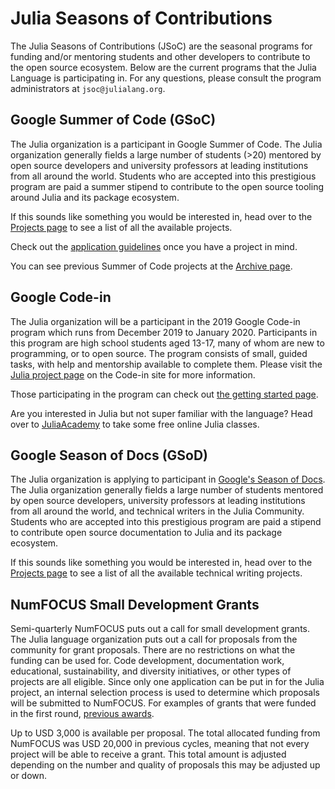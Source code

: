 # Julia Seasons of Contributions

The Julia Seasons of Contributions (JSoC) are the seasonal programs for funding and/or mentoring students and other developers to contribute to the open source ecosystem. Below are the current programs that the Julia Language is participating in. For any questions, please consult the program administrators at `jsoc@julialang.org`.

## Google Summer of Code (GSoC)

The Julia organization is a participant in Google Summer of Code.
The Julia organization generally fields a large number of students (&gt;20) mentored by open source developers and university professors at leading institutions from all around the world.
Students who are accepted into this prestigious program are paid a summer stipend to contribute to the open source tooling around Julia and its package ecosystem.

If this sounds like something you would be interested in, head over to the [Projects page](/jsoc/projects/) to see a list of all the available projects.

Check out the [application guidelines](/jsoc/guidelines/) once you have a project in mind.

You can see previous Summer of Code projects at the [Archive page](/jsoc/archive/).

## Google Code-in

The Julia organization will be a participant in the 2019 Google Code-in program which runs from December 2019 to January 2020.
Participants in this program are high school students aged 13-17, many of whom are new to programming, or to open source.
The program consists of small, guided tasks, with help and mentorship available to complete them.
Please visit the [Julia project page](https://codein.withgoogle.com/organizations/the-julia-programming-language/) on the Code-in site for more information.

Those participating in the program can check out [the getting started page](/learning/getting-started/).

Are you interested in Julia but not super familiar with the language?
Head over to [JuliaAcademy](https://juliaacademy.com) to take some free online Julia classes.

## Google Season of Docs (GSoD)

The Julia organization is applying to participant in [Google's Season of Docs](https://developers.google.com/season-of-docs).
The Julia organization generally fields a large number of students mentored by open source developers, university professors at leading institutions from all around the world, and technical writers in the Julia Community. 
Students who are accepted into this prestigious program are paid a stipend to contribute open source documentation to Julia and its package ecosystem.

If this sounds like something you would be interested in, head over to the [Projects page](/jsoc/gsod/projects/) to see a list of all the available technical writing projects.

## NumFOCUS Small Development Grants

Semi-quarterly NumFOCUS puts out a call for small development grants.
The Julia language organization puts out a call for proposals from the community for grant proposals.
There are no restrictions on what the funding can be used for. Code development, documentation work, educational, sustainability, and diversity initiatives, or other types of projects are all eligible.
Since only one application can be put in for the Julia project, an internal selection process is used to determine which proposals will be submitted to NumFOCUS.
For examples of grants that were funded in the first round, [previous awards](https://www.numfocus.org/blog/numfocus-awards-development-grants-to-open-source-projects-spring-2018).

Up to USD 3,000 is available per proposal.
The total allocated funding from NumFOCUS was USD 20,000 in previous cycles, meaning that not every project will be able to receive a grant.
This total amount is adjusted depending on the number and quality of proposals this may be adjusted up or down.


